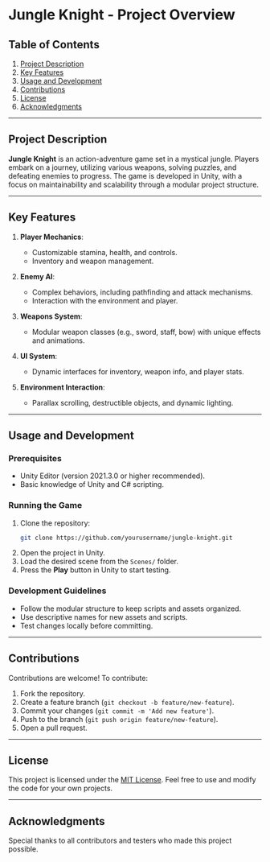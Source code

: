 # Jungle Knight - Project Overview

## Table of Contents
1. [Project Description](#project-description)
2. [Key Features](#key-features)
3. [Usage and Development](#usage-and-development)
4. [Contributions](#contributions)
5. [License](#license)
6. [Acknowledgments](#acknowledgments)

---

## Project Description
**Jungle Knight** is an action-adventure game set in a mystical jungle. Players embark on a journey, utilizing various weapons, solving puzzles, and defeating enemies to progress. The game is developed in Unity, with a focus on maintainability and scalability through a modular project structure.

---

## Key Features
1. **Player Mechanics**:
   - Customizable stamina, health, and controls.
   - Inventory and weapon management.

2. **Enemy AI**:
   - Complex behaviors, including pathfinding and attack mechanisms.
   - Interaction with the environment and player.

3. **Weapons System**:
   - Modular weapon classes (e.g., sword, staff, bow) with unique effects and animations.

4. **UI System**:
   - Dynamic interfaces for inventory, weapon info, and player stats.

5. **Environment Interaction**:
   - Parallax scrolling, destructible objects, and dynamic lighting.

---

## Usage and Development
### Prerequisites
- Unity Editor (version 2021.3.0 or higher recommended).
- Basic knowledge of Unity and C# scripting.

### Running the Game
1. Clone the repository:
   ```bash
   git clone https://github.com/yourusername/jungle-knight.git
   ```
2. Open the project in Unity.
3. Load the desired scene from the `Scenes/` folder.
4. Press the **Play** button in Unity to start testing.

### Development Guidelines
- Follow the modular structure to keep scripts and assets organized.
- Use descriptive names for new assets and scripts.
- Test changes locally before committing.

---

## Contributions
Contributions are welcome! To contribute:
1. Fork the repository.
2. Create a feature branch (`git checkout -b feature/new-feature`).
3. Commit your changes (`git commit -m 'Add new feature'`).
4. Push to the branch (`git push origin feature/new-feature`).
5. Open a pull request.

---

## License
This project is licensed under the [MIT License](LICENSE). Feel free to use and modify the code for your own projects.

---

## Acknowledgments
Special thanks to all contributors and testers who made this project possible.

